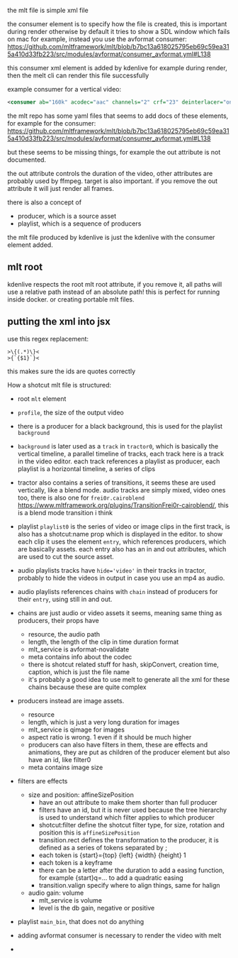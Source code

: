 the mlt file is simple xml file

the consumer element is to specify how the file is created, this is important during render otherwise by default it tries to show a SDL window which fails on mac for example, instead you use the avformat consumer: https://github.com/mltframework/mlt/blob/b7bc13a618025795eb69c59ea315a410d33fb223/src/modules/avformat/consumer_avformat.yml#L138

this consumer xml element is added by kdenlive for example during render, then the melt cli can render this file successfully

example consumer for a vertical video: 
```xml
<consumer ab="160k" acodec="aac" channels="2" crf="23" deinterlacer="onefield" f="mp4" g="15" in="0" mlt_service="avformat" movflags="+faststart" preset="veryfast" real_time="-1" rescale="bilinear" target="./kdentlivetest.mp4" threads="0" vcodec="libx264"/>
```

the mlt repo has some yaml files that seems to add docs of these elements, for example for the consumer: https://github.com/mltframework/mlt/blob/b7bc13a618025795eb69c59ea315a410d33fb223/src/modules/avformat/consumer_avformat.yml#L138

but these seems to be missing things, for example the out attribute is not documented.

the out attribute controls the duration of the video, other attributes are probably used by ffmpeg. target is also important. if you remove the out attribute it will just render all frames.


there is also a concept of 
- producer, which is a source asset 
- playlist, which is a sequence of producers


the mlt file produced by kdenlive is just the kdenlive with the consumer element added.


## mlt root

kdenlive respects the root mlt root attribute, if you remove it, all paths will use a relative path instead of an absolute path! this is perfect for running inside docker. or creating portable mlt files.





## putting the xml into jsx

use this regex replacement:
```
>\{(.*)\}<
>{`{$1}`}<
```

this makes sure the ids are quotes correctly


How a shotcut mlt file is structured:
- root `mlt` element
- `profile`, the size of the output video
- there is a producer for a black background, this is used for the playlist `background`
- `background` is later used as a `track` in `tractor0`, which is basically the vertical timeline, a parallel timeline of tracks, each track here is a track in the video editor. each track references a playlist as producer, each playlist is a horizontal timeline, a series of clips
- tractor also contains a series of transitions, it seems these are used vertically, like a blend mode. audio tracks are simply mixed, video ones too, there is also one for `frei0r.cairoblend` https://www.mltframework.org/plugins/TransitionFrei0r-cairoblend/, this is a blend mode transition i think
- playlist `playlist0` is the series of video or image clips in the first track, is also has a shotcut:name prop which is displayed in the editor. to show each clip it uses the element `entry`, which references producers, which are basically assets. each entry also has an in and out attributes, which are used to cut the source asset.
- audio playlists tracks have `hide='video'` in their tracks in tractor, probably to hide the videos in output in case you use an mp4 as audio.
- audio playlists references chains with `chain` instead of producers for their `entry`, using still in and out. 
- chains are just audio or video assets it seems, meaning same thing as producers, their props have 
    - resource, the audio path
    - length, the length of the clip in time duration format
    - mlt_service is avformat-novalidate
    - meta contains info about the codec
    - there is shotcut related stuff for hash, skipConvert, creation time, caption, which is just the file name
    - it's probably a good idea to use melt to generate all the xml for these chains because these are quite complex
- producers instead are image assets. 
    - resource
    - length, which is just a very long duration for images
    - mlt_service is qimage for images
    - aspect ratio is wrong. 1 even if it should be much higher
    - producers can also have filters in them, these are effects and animations, they are put as children of the producer element but also have an id, like filter0
    - meta contains image size
- filters are effects
    - size and position: affineSizePosition
        - have an out attribute to make them shorter than full producer
        - filters have an id, but it is never used because the tree hierarchy is used to understand which filter applies to which producer
        - shotcut:filter define the shotcut filter type, for size, rotation and position this is `affineSizePosition`
        - transition.rect defines the transformation to the producer, it is defined as a series of tokens separated by ;
        - each token is {start}={top} {left} {width} {height} 1
        - each token is a keyframe
        - there can be a letter after the duration to add a easing function, for example {start}q=... to add a quadratic easing
        - transition.valign specify where to align things, same for halign
    - audio gain: volume
        - mlt_service is volume
        - level is the db gain, negative or positive
    


- playlist `main_bin`, that does not do anything
- adding avformat consumer is necessary to render the video with melt
- 